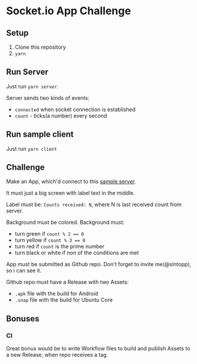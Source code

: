 # Socket.io App Challenge

## Setup

1. Clone this repository
2. `yarn`

## Run Server

Just run `yarn server`.

Server sends two kinds of events:

- `connected` when socket connection is established
- `count` - ticks(a number) every second

## Run sample client

Just run `yarn client`

## Challenge

Make an App, which'd connect to this [sample server](#run-server).

It must just a big screen with label text in the middle.

Label must be: `Counts received: N`, where N is last received count from server.

Background must be colored. Background must:

- turn green if `count % 2 == 0`
- turn yellow if `count % 3 == 0`
- turn red if `count` is the prime number
- turn black or white if non of the conditions are met

App must be submitted as Github repo. Don't forget to invite me(@slntopp), so i can see it.

Github repo must have a Release with two Assets:

- `.apk` file with the build for Android
- `.snap` file with the build for Ubuntu Core

## Bonuses

### CI

Great bonus would be to write Workflow files to build and publish Assets to a new Release, when repo receives a tag.
